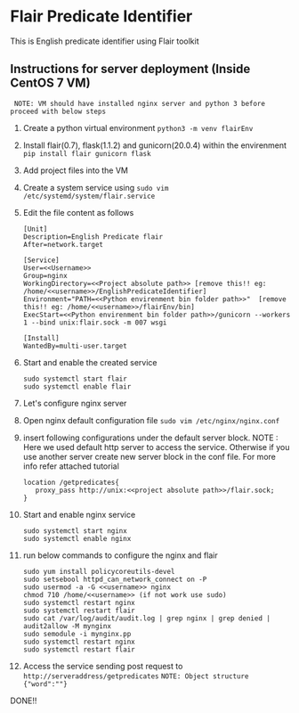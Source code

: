 # Flair Predicate Identifier

This is English predicate identifier using Flair toolkit

## Instructions for server deployment (Inside CentOS 7 VM)

``` NOTE: VM should have installed nginx server and python 3 before proceed with below steps```
1. Create a python virtual environment `python3 -m venv flairEnv`
2. Install flair(0.7), flask(1.1.2) and gunicorn(20.0.4) within the envirenment `pip install flair gunicorn flask`
3. Add project files into the VM
4. Create a system service using `sudo vim /etc/systemd/system/flair.service`
5. Edit the file content as follows

    ```
    [Unit]
    Description=English Predicate flair
    After=network.target
    
    [Service]
    User=<<Username>>
    Group=nginx
    WorkingDirectory=<<Project absolute path>> [remove this!! eg: /home/<<username>>/EnglishPredicateIdentifier]
    Environment="PATH=<<Python envirenment bin folder path>>"  [remove this!! eg: /home/<<username>>/flairEnv/bin]
    ExecStart=<<Python envirenment bin folder path>>/gunicorn --workers 1 --bind unix:flair.sock -m 007 wsgi
    
    [Install]
    WantedBy=multi-user.target
    ```

6. Start and enable the created service

    ```
   sudo systemctl start flair
   sudo systemctl enable flair
    ```

7. Let's configure nginx server
8. Open nginx default configuration file `sudo vim /etc/nginx/nginx.conf`
9. insert following configurations under the default server block. NOTE : Here we used default http server to access the service. Otherwise if you use another server create new server block in the conf file. For more info refer attached tutorial

    ```
    location /getpredicates{
       proxy_pass http://unix:<<project absolute path>>/flair.sock;
    }
    ```

10. Start and enable nginx service

    ```
    sudo systemctl start nginx
    sudo systemctl enable nginx
    ```
    
11. run below commands to configure the nginx and flair
    ```
    sudo yum install policycoreutils-devel
    sudo setsebool httpd_can_network_connect on -P
    sudo usermod -a -G <<username>> nginx
    chmod 710 /home/<<username>> (if not work use sudo)
    sudo systemctl restart nginx
    sudo systemctl restart flair
    sudo cat /var/log/audit/audit.log | grep nginx | grep denied | audit2allow -M mynginx
    sudo semodule -i mynginx.pp
    sudo systemctl restart nginx
    sudo systemctl restart flair
    ```

11. Access the service sending post request to `http://serveraddress/getpredicates`
`NOTE: Object structure {"word":""}`

DONE!!